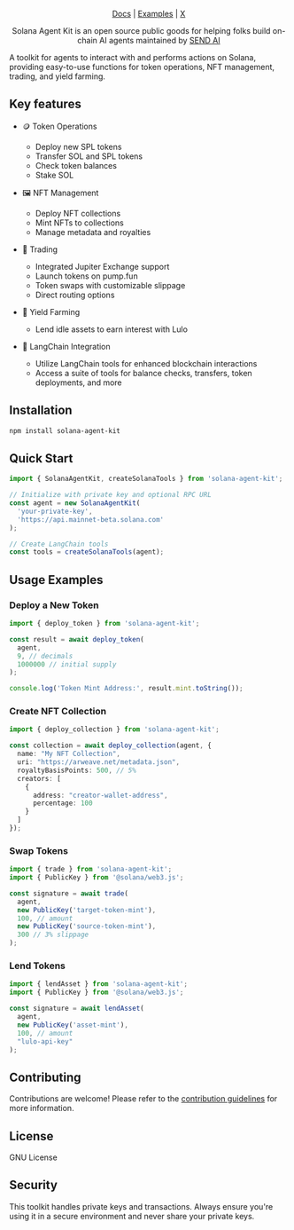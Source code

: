 <div align="center">

[Docs](https://solanaagentkit.xyz/) | [Examples](https://github.com/sendaifun/solana-agent-kit/tree/main/test/) | [X](https://x.com/sendaifun)

Solana Agent Kit is an open source public goods for helping folks build on-chain AI agents maintained by [SEND AI](https://www.sendai.fun/)
</div>

A toolkit for agents to interact with and performs actions on Solana, providing easy-to-use functions for token operations, NFT management, trading, and yield farming.

## Key features

- 🪙 Token Operations
  - Deploy new SPL tokens
  - Transfer SOL and SPL tokens
  - Check token balances
  - Stake SOL

- 🖼️ NFT Management
  - Deploy NFT collections
  - Mint NFTs to collections
  - Manage metadata and royalties

- 💱 Trading
  - Integrated Jupiter Exchange support
  - Launch tokens on pump.fun
  - Token swaps with customizable slippage
  - Direct routing options

- 🏦 Yield Farming
  - Lend idle assets to earn interest with Lulo

- 🔗 LangChain Integration
  - Utilize LangChain tools for enhanced blockchain interactions
  - Access a suite of tools for balance checks, transfers, token deployments, and more

## Installation

```bash
npm install solana-agent-kit
```

## Quick Start

```typescript
import { SolanaAgentKit, createSolanaTools } from 'solana-agent-kit';

// Initialize with private key and optional RPC URL
const agent = new SolanaAgentKit(
  'your-private-key',
  'https://api.mainnet-beta.solana.com'
);

// Create LangChain tools
const tools = createSolanaTools(agent);
```

## Usage Examples

### Deploy a New Token

```typescript
import { deploy_token } from 'solana-agent-kit';

const result = await deploy_token(
  agent,
  9, // decimals
  1000000 // initial supply
);

console.log('Token Mint Address:', result.mint.toString());
```

### Create NFT Collection

```typescript
import { deploy_collection } from 'solana-agent-kit';

const collection = await deploy_collection(agent, {
  name: "My NFT Collection",
  uri: "https://arweave.net/metadata.json",
  royaltyBasisPoints: 500, // 5%
  creators: [
    {
      address: "creator-wallet-address",
      percentage: 100
    }
  ]
});
```

### Swap Tokens

```typescript
import { trade } from 'solana-agent-kit';
import { PublicKey } from '@solana/web3.js';

const signature = await trade(
  agent,
  new PublicKey('target-token-mint'),
  100, // amount
  new PublicKey('source-token-mint'),
  300 // 3% slippage
);
```

### Lend Tokens

```typescript
import { lendAsset } from 'solana-agent-kit';
import { PublicKey } from '@solana/web3.js';

const signature = await lendAsset(
  agent,
  new PublicKey('asset-mint'),
  100, // amount
  "lulo-api-key"
);
```

## Contributing

Contributions are welcome! Please refer to the [contribution guidelines](CONTRIBUTING.md) for more information.

## License

GNU License

## Security

This toolkit handles private keys and transactions. Always ensure you're using it in a secure environment and never share your private keys.
